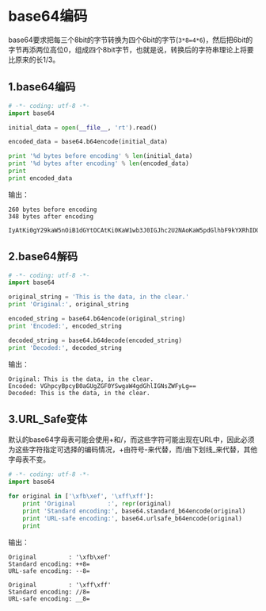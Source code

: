 # base64编码
base64要求把每三个8bit的字节转换为四个6bit的字节(`3*8=4*6`)，然后把6bit的字节再添两位高位0，组成四个8bit字节，也就是说，转换后的字符串理论上将要比原来的长1/3。

## 1.base64编码
```python
# -*- coding: utf-8 -*-
import base64

initial_data = open(__file__, 'rt').read()

encoded_data = base64.b64encode(initial_data)

print '%d bytes before encoding' % len(initial_data)
print '%d bytes after encoding' % len(encoded_data)
print
print encoded_data
```

输出：

    260 bytes before encoding
    348 bytes after encoding

    IyAtKi0gY29kaW5nOiB1dGYtOCAtKi0KaW1wb3J0IGJhc2U2NAoKaW5pdGlhbF9kYXRhID0gb3BlbihfX2ZpbGVfXywgJ3J0JykucmVhZCgpCgplbmNvZGVkX2RhdGEgPSBiYXNlNjQuYjY0ZW5jb2RlKGluaXRpYWxfZGF0YSkKCnByaW50ICclZCBieXRlcyBiZWZvcmUgZW5jb2RpbmcnICUgbGVuKGluaXRpYWxfZGF0YSkKcHJpbnQgJyVkIGJ5dGVzIGFmdGVyIGVuY29kaW5nJyAlIGxlbihlbmNvZGVkX2RhdGEpCnByaW50CnByaW50IGVuY29kZWRfZGF0YQo=

## 2.base64解码
```python
# -*- coding: utf-8 -*-
import base64

original_string = 'This is the data, in the clear.'
print 'Original:', original_string

encoded_string = base64.b64encode(original_string)
print 'Encoded:', encoded_string

decoded_string = base64.b64decode(encoded_string)
print 'Decoded:', decoded_string
```

输出：

    Original: This is the data, in the clear.
    Encoded: VGhpcyBpcyB0aGUgZGF0YSwgaW4gdGhlIGNsZWFyLg==
    Decoded: This is the data, in the clear.

## 3.URL_Safe变体
默认的base64字母表可能会使用+和/，而这些字符可能出现在URL中，因此必须为这些字符指定可选择的编码情况，+由符号-来代替，而/由下划线_来代替，其他字母表不变。

```python
# -*- coding: utf-8 -*-
import base64

for original in ['\xfb\xef', '\xff\xff']:
    print 'Original         :', repr(original)
    print 'Standard encoding:', base64.standard_b64encode(original)
    print 'URL-safe encoding:', base64.urlsafe_b64encode(original)
    print
```

输出：

    Original         : '\xfb\xef'
    Standard encoding: ++8=
    URL-safe encoding: --8=

    Original         : '\xff\xff'
    Standard encoding: //8=
    URL-safe encoding: __8=
